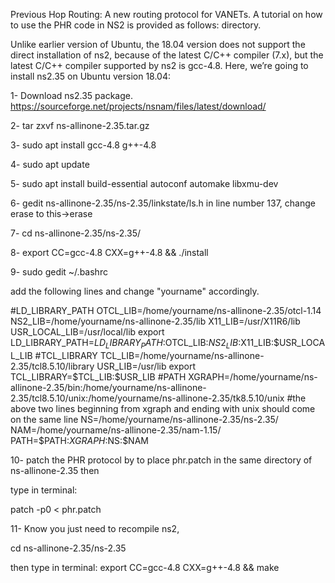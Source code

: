 Previous Hop Routing:
A new routing protocol for VANETs.
A tutorial on how to use the PHR code in NS2 is provided as follows: directory.

Unlike earlier version of Ubuntu, the 18.04 version does not support the direct installation of ns2, because of the latest C/C++ compiler (7.x), but the latest C/C++ compiler supported by ns2 is gcc-4.8.  Here, we’re going to install ns2.35 on Ubuntu version 18.04:

1- Download ns2.35 package.
https://sourceforge.net/projects/nsnam/files/latest/download/


2- tar zxvf ns-allinone-2.35.tar.gz

3- sudo apt install gcc-4.8 g++-4.8

4- sudo apt update

5- sudo apt install build-essential autoconf automake libxmu-dev

6- gedit  ns-allinone-2.35/ns-2.35/linkstate/ls.h
    in line number 137, change erase to this->erase 

7- cd   ns-allinone-2.35/ns-2.35/

8- export CC=gcc-4.8 CXX=g++-4.8 && ./install

9- sudo gedit ~/.bashrc


add the following lines and change "yourname" accordingly. 

#LD_LIBRARY_PATH
OTCL_LIB=/home/yourname/ns-allinone-2.35/otcl-1.14
NS2_LIB=/home/yourname/ns-allinone-2.35/lib
X11_LIB=/usr/X11R6/lib
USR_LOCAL_LIB=/usr/local/lib
export LD_LIBRARY_PATH=$LD_LIBRARY_PATH:$OTCL_LIB:$NS2_LIB:$X11_LIB:$USR_LOCAL_LIB
#TCL_LIBRARY
TCL_LIB=/home/yourname/ns-allinone-2.35/tcl8.5.10/library
USR_LIB=/usr/lib
export TCL_LIBRARY=$TCL_LIB:$USR_LIB
#PATH
XGRAPH=/home/yourname/ns-allinone-2.35/bin:/home/yourname/ns-allinone-2.35/tcl8.5.10/unix:/home/yourname/ns-allinone-2.35/tk8.5.10/unix
#the above two lines beginning from xgraph and ending with unix should come on the same line
NS=/home/yourname/ns-allinone-2.35/ns-2.35/ 
NAM=/home/yourname/ns-allinone-2.35/nam-1.15/ 
PATH=$PATH:$XGRAPH:$NS:$NAM


10- patch the PHR protocol by to place  phr.patch in the same directory of ns-allinone-2.35
then 

type in terminal:

patch -p0 < phr.patch


11- Know you just need to recompile ns2,

cd  ns-allinone-2.35/ns-2.35 

then type in terminal:  export CC=gcc-4.8 CXX=g++-4.8 && make

